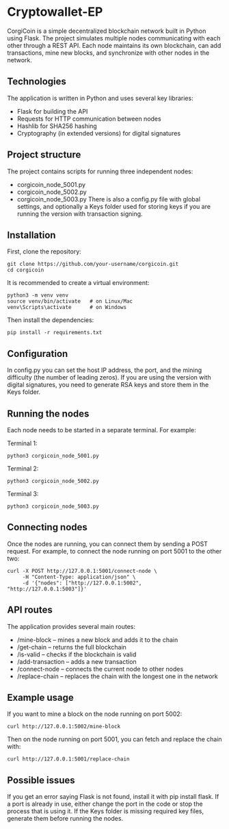 # Cryptowallet-EP
CorgiCoin is a simple decentralized blockchain network built in Python using Flask.
The project simulates multiple nodes communicating with each other through a REST API. Each node maintains its own blockchain, can add transactions, mine new blocks, and synchronize with other nodes in the network.

## Technologies
The application is written in Python and uses several key libraries:
- Flask for building the API
- Requests for HTTP communication between nodes
- Hashlib for SHA256 hashing
- Cryptography (in extended versions) for digital signatures

## Project structure
The project contains scripts for running three independent nodes:
- corgicoin_node_5001.py
- corgicoin_node_5002.py
- corgicoin_node_5003.py
There is also a config.py file with global settings, and optionally a Keys folder used for storing keys if you are running the version with transaction signing.

## Installation
First, clone the repository:
```
git clone https://github.com/your-username/corgicoin.git
cd corgicoin
```
It is recommended to create a virtual environment:
```
python3 -m venv venv
source venv/bin/activate   # on Linux/Mac
venv\Scripts\activate      # on Windows
```
Then install the dependencies:
```
pip install -r requirements.txt
```

## Configuration
In config.py you can set the host IP address, the port, and the mining difficulty (the number of leading zeros).
If you are using the version with digital signatures, you need to generate RSA keys and store them in the Keys folder.

## Running the nodes
Each node needs to be started in a separate terminal. For example:</br>

Terminal 1:
```
python3 corgicoin_node_5001.py
```
Terminal 2:
```
python3 corgicoin_node_5002.py
```
Terminal 3:
```
python3 corgicoin_node_5003.py
```
## Connecting nodes
Once the nodes are running, you can connect them by sending a POST request. For example, to connect the node running on port 5001 to the other two:
```
curl -X POST http://127.0.0.1:5001/connect-node \
     -H "Content-Type: application/json" \
     -d '{"nodes": ["http://127.0.0.1:5002", "http://127.0.0.1:5003"]}'
```
## API routes
The application provides several main routes:
- /mine-block – mines a new block and adds it to the chain
- /get-chain – returns the full blockchain
- /is-valid – checks if the blockchain is valid
- /add-transaction – adds a new transaction
- /connect-node – connects the current node to other nodes
- /replace-chain – replaces the chain with the longest one in the network

## Example usage
If you want to mine a block on the node running on port 5002:
```
curl http://127.0.0.1:5002/mine-block
```
Then on the node running on port 5001, you can fetch and replace the chain with:
```
curl http://127.0.0.1:5001/replace-chain
```

## Possible issues
If you get an error saying Flask is not found, install it with pip install flask.
If a port is already in use, either change the port in the code or stop the process that is using it.
If the Keys folder is missing required key files, generate them before running the nodes.
